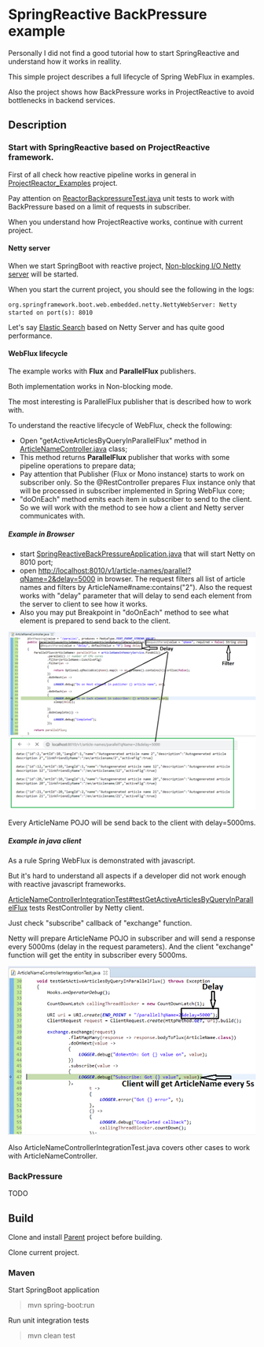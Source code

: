 # SpringReactive BackPressure example

Personally I did not find a good tutorial how to start SpringReactive and understand how it works in reallity.

This simple project describes a full lifecycle of Spring WebFlux in examples.

Also the project shows how BackPressure works in ProjectReactive to avoid bottlenecks in backend services.

## Description

### Start with SpringReactive based on ProjectReactive framework.

First of all check how reactive pipeline works in general in <a href="https://github.com/StepanMelnik/ProjectReactor_Examples">ProjectReactor_Examples</a> project.

Pay attention on <a href="https://github.com/StepanMelnik/ProjectReactor_Examples/blob/master/src/test/java/com/sme/reactor/ReactorBackpressureTest.java">ReactorBackpressureTest.java</a> unit tests to work with BackPressure based on a limit of requests in subscriber.

When you understand how ProjectReactive works, continue with current project.

#### Netty server

When we start SpringBoot with reactive project, <a href="https://en.wikipedia.org/wiki/Netty_(software)#:~:text=Netty%20is%20a%20non%2Dblocking,TCP%20and%20UDP%20socket%20servers.">Non-blocking I/O Netty server</a> will be started.

When you start the current project, you should see the following in the logs:

    org.springframework.boot.web.embedded.netty.NettyWebServer: Netty started on port(s): 8010

Let's say <a href="https://www.elastic.co/">Elastic Search</a> based on Netty Server and has quite good performance.

#### WebFlux lifecycle

The example works with **Flux** and **ParallelFlux** publishers.

Both implementation works in Non-blocking mode.

The most interesting is ParallelFlux publisher that is described how to work with.

To understand the reactive lifecycle of WebFlux, check the following:
* Open "getActiveArticlesByQueryInParallelFlux" method in <a href="https://github.com/StepanMelnik/SpringReactiveBackPressure_Examples/blob/master/src/main/java/com/sme/flux/controller/ArticleNameController.java#L48">ArticleNameController.java</a> class;
* This method returns **ParallelFlux** publisher that works with some pipeline operations to prepare data;
* Pay attention that Publisher (Flux or Mono instance) starts to work on subscriber only. So the @RestController prepares Flux instance only that will be processed in subscriber implemented in Spring WebFlux core;
* "doOnEach" method emits each item in subscriber to send to the client. So we will work with the method to see how a client and Netty server communicates with.

 
##### Example in Browser
* start <a href="https://github.com/StepanMelnik/SpringReactiveBackPressure_Examples/blob/master/src/main/java/com/sme/flux/SpringReactiveBackPressureApplication.java">SpringReactiveBackPressureApplication.java</a> that will start Netty on 8010 port;
* open <a href="http://localhost:8010/v1/article-names/parallel?qName=2&delay=5000">http://localhost:8010/v1/article-names/parallel?qName=2&delay=5000</a> in browser. The request filters all list of article names and filters by ArticleName#name:contains("2"). Also the request works with "delay" parameter that will delay to send each element from the server to client to see how it works.
* Also you may put Breakpoint in "doOnEach" method to see what element is prepared to send back to the client.

![Example in Browser](https://github.com/StepanMelnik/SpringReactiveBackPressure_Examples/blob/master/images/ExampleInBrowser.png?raw=true)


Every ArticleName POJO will be send back to the client with delay=5000ms.

##### Example in java client
As a rule Spring WebFlux is demonstrated with javascript.

But it's hard to understand all aspects if a developer did not work enough with reactive javascript frameworks.

<a href="https://github.com/StepanMelnik/SpringReactiveBackPressure_Examples/blob/master/src/test/java/com/sme/flux/controller/ArticleNameControllerIntegrationTest.java#L40">ArticleNameControllerIntegrationTest#testGetActiveArticlesByQueryInParallelFlux</a> tests RestController by Netty client.

Just check "subscribe" callback of "exchange" function.

Netty will prepare ArticleName POJO in subscriber and will send a response every 5000ms (delay in the request parameters).
And the client "exchange" function will get the entity in subscriber every 5000ms.

![Example in Netty Client](https://github.com/StepanMelnik/SpringReactiveBackPressure_Examples/blob/master/images/ExampleInNettyClient.png?raw=true)

Also ArticleNameControllerIntegrationTest.java covers other cases to work with ArticleNameController.

### BackPressure

TODO

## Build

Clone and install <a href="https://github.com/StepanMelnik/Parent.git">Parent</a> project before building.

Clone current project.

### Maven

Start SpringBoot application

> mvn spring-boot:run


Run unit integration tests
> mvn clean test 


